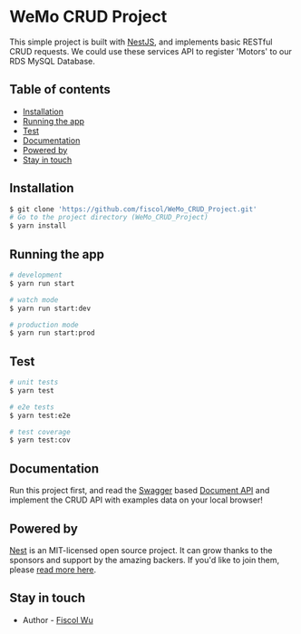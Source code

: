 # WeMo CRUD Project

This simple project is built with [NestJS](https://docs.nestjs.com/), and implements basic RESTful CRUD requests. We could use these services API to register 'Motors' to our RDS MySQL Database.

## Table of contents
* [Installation](#installation)
* [Running the app](#running-the-app)
* [Test](#test)
* [Documentation](#documentation)
* [Powered by](#powered-by)
* [Stay in touch](#stay-in-touch)

## Installation

```bash
$ git clone 'https://github.com/fiscol/WeMo_CRUD_Project.git'
# Go to the project directory (WeMo_CRUD_Project)
$ yarn install
```

## Running the app

```bash
# development
$ yarn run start

# watch mode
$ yarn run start:dev

# production mode
$ yarn run start:prod
```

## Test

```bash
# unit tests
$ yarn test

# e2e tests
$ yarn test:e2e

# test coverage
$ yarn test:cov
```

## Documentation

Run this project first, and read the [Swagger](http://swagger.io) based [Document API](http://localhost:3000/api) and implement the CRUD API with examples data on your local browser!

## Powered by

[Nest](https://docs.nestjs.com/) is an MIT-licensed open source project. It can grow thanks to the sponsors and support by the amazing backers. If you'd like to join them, please [read more here](https://docs.nestjs.com/support).

## Stay in touch

- Author - [Fiscol Wu](https://github.com/fiscol)
